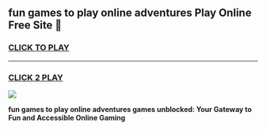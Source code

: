 
## fun games to play online adventures Play Online Free Site 👋
<h3>
<a href="https://download.freeplayer.one?title=fun_games_to_play_online_adventures&ref=21F">CLICK TO PLAY</a></h3>
<hr>

<h3>
<a href="https://download.freeplayer.one?title=fun_games_to_play_online_adventures&ref=21F">CLICK 2 PLAY</a>
  
</h3>

<a href="https://download.freeplayer.one?title=fun_games_to_play_online_adventures&ref=21F"><img src="https://cdnb.artstation.com/p/assets/images/images/032/539/853/original/anto-thomas-button-gif.gif"></a>


**fun games to play online adventures games unblocked: Your Gateway to Fun and Accessible Online Gaming**
